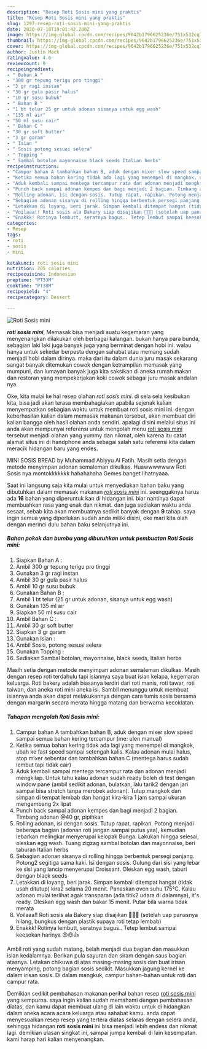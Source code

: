 ```yaml
---
description: "Resep Roti Sosis mini yang praktis"
title: "Resep Roti Sosis mini yang praktis"
slug: 1297-resep-roti-sosis-mini-yang-praktis
date: 2020-07-18T19:01:42.200Z
image: https://img-global.cpcdn.com/recipes/9642b1796625236e/751x532cq70/roti-sosis-mini-foto-resep-utama.jpg
thumbnail: https://img-global.cpcdn.com/recipes/9642b1796625236e/751x532cq70/roti-sosis-mini-foto-resep-utama.jpg
cover: https://img-global.cpcdn.com/recipes/9642b1796625236e/751x532cq70/roti-sosis-mini-foto-resep-utama.jpg
author: Justin Mack
ratingvalue: 4.6
reviewcount: 9
recipeingredient:
- " Bahan A "
- "300 gr tepung terigu pro tinggi"
- "3 gr ragi instan"
- "30 gr gula pasir halus"
- "10 gr susu bubuk"
- " Bahan B "
- "1 bt telur 25 gr untuk adonan sisanya untuk egg wash"
- "135 ml air"
- "50 ml susu cair"
- " Bahan C "
- "30 gr soft butter"
- "3 gr garam"
- " Isian "
- " Sosis potong sesuai selera"
- " Topping "
- " Sambal botolan mayonnaise black seeds Italian herbs"
recipeinstructions:
- "Campur bahan A tambahkan bahan B, aduk dengan mixer slow speed sampai semua bahan kering tercampur (me: ulen manual)"
- "Ketika semua bahan kering tidak ada lagi yang menempel di mangkok, ubah ke fast speed sampai setengah kalis. Kalau adonan mulai halus, stop mixer sebentar dan tambahkan bahan C (mentega harus sudah lembut tapi tidak cair)"
- "Aduk kembali sampai mentega tercampur rata dan adonan menjadi mengkilap. Untuk tahu kalau adonan sudah ready boleh di test dengan window pane (ambil sedikit adonan, bulatkan, lalu tarik2 dengan jari sampai bisa stretch tanpa merobek adonan). Tutup mangkok dan simpan di tempat lembab dan hangat kira-kira 1 jam sampai ukuran mengembang 2x lipat"
- "Punch back sampai adonan kempes dan bagi menjadi 2 bagian. Timbang adonan @40 gr, pipihkan"
- "Rolling adonan, isi dengan sosis. Tutup rapat, rapikan. Potong menjadi beberapa bagian (adonan roti jangan sampai putus yaa), kemudian lebarkan melingkar menyerupai kelopak Bunga. Lakukan hingga selesai, oleskan egg wash. Tuang zigzag sambal botolan dan mayonnaise, beri taburan Italian herbs"
- "Sebagian adonan sisanya di rolling hingga berbentuk persegi panjang. Potong2 segitiga sama kaki. Isi dengan sosis. Gulung dari sisi yang lebar ke sisi yang lancip menyerupai Croissant. Oleskan egg wash, taburi dengan black seeds"
- "Letakkan di loyang, beri jarak. Simpan kembali ditempat hangat (tidak usah ditutup) kira2 selama 20 menit. Panaskan oven suhu 175°C. Kalau adonan mulai terlihat agak transparan (ada titik2 udara di dalamnya), it&#39;s ready. Oleskan egg wash dan bakar 15 menit. Putar bila warna tidak merata"
- "Voilaaa!! Roti sosis ala Bakery siap disajikan 🤗🤗👏 (setelah uap panasnya hilang, bungkus dengan plastik supaya roti tetap lembab)"
- "Enakkk! Rotinya lembutt, seratnya bagus.. Tetep lembut sampai keesokan harinya 😍😍👍"
categories:
- Resep
tags:
- roti
- sosis
- mini

katakunci: roti sosis mini 
nutrition: 205 calories
recipecuisine: Indonesian
preptime: "PT33M"
cooktime: "PT38M"
recipeyield: "4"
recipecategory: Dessert

---
```



![Roti Sosis mini](https://img-global.cpcdn.com/recipes/9642b1796625236e/751x532cq70/roti-sosis-mini-foto-resep-utama.jpg)

<b><i>roti sosis mini</i></b>, Memasak bisa menjadi suatu kegemaran yang menyenangkan dilakukan oleh berbagai kalangan. bukan hanya para bunda, sebagian laki laki juga banyak juga yang berminat dengan hobi ini. walau hanya untuk sekedar berpesta dengan sahabat atau memang sudah menjadi hobi dalam dirinya. maka dari itu dalam dunia juru masak sekarang sangat banyak ditemukan cowok dengan ketrampilan memasak yang mumpuni, dan lumayan banyak juga kita saksikan di aneka rumah makan dan restoran yang mempekerjakan koki cowok sebagai juru masak andalan nya.

Oke, kita mulai ke hal resep olahan <i>roti sosis mini</i>. di sela sela kesibukan kita, bisa jadi akan terasa membahagiakan apabila sejenak kalian menyempatkan sebagian waktu untuk membuat roti sosis mini ini. dengan keberhasilan kalian dalam memasak makanan tersebut, akan membuat diri kalian bangga oleh hasil olahan anda sendiri. apalagi disini melalui situs ini anda akan mempunyai referensi untuk mengolah menu <u>roti sosis mini</u> tersebut menjadi olahan yang yummy dan nikmat, oleh karena itu catat alamat situs ini di handphone anda sebagai salah satu referensi kita dalam meracik hidangan baru yang endes.

MINI SOSIS BREAD by Muhammad Abiyyu Al Fatih. Masih setia dengan metode menyimpan adonan semaleman dikulkas. Huawwwwwww Roti Sosis nya montokkkkkkk hahahahaha Gemes banget lihatnyaaa.


Saat ini langsung saja kita mulai untuk menyediakan bahan baku yang dibutuhkan dalam memasak makanan <u><i>roti sosis mini</i></u> ini. seenggaknya harus ada <b>16</b> bahan yang diperuntuk kan di hidangan ini. biar nantinya dapat membuahkan rasa yang enak dan nikmat. dan juga sediakan waktu anda sesaat, sebab kita akan membuatnya sedikit banyak dengan <b>9</b> tahap. saya ingin semua yang diperlukan sudah anda miliki disini, oke mari kita olah dengan merinci dulu bahan baku selanjutnya ini.

<!--inarticleads1-->

##### Bahan pokok dan bumbu yang dibutuhkan untuk pembuatan Roti Sosis mini:

1. Siapkan  Bahan A :
1. Ambil 300 gr tepung terigu pro tinggi
1. Gunakan 3 gr ragi instan
1. Ambil 30 gr gula pasir halus
1. Ambil 10 gr susu bubuk
1. Gunakan  Bahan B :
1. Ambil 1 bt telur (25 gr untuk adonan, sisanya untuk egg wash)
1. Gunakan 135 ml air
1. Siapkan 50 ml susu cair
1. Ambil  Bahan C :
1. Ambil 30 gr soft butter
1. Siapkan 3 gr garam
1. Gunakan  Isian :
1. Ambil  Sosis, potong sesuai selera
1. Gunakan  Topping :
1. Sediakan  Sambal botolan, mayonnaise, black seeds, Italian herbs


Masih setia dengan metode menyimpan adonan semaleman dikulkas. Masih dengan resep roti terdahulu tapi isiannya saya buat isian kelapa, kegemaran keluarga. Roti bakery adalah biasanya terdiri dari roti manis, roti tawar, roti taiwan, dan aneka roti mini aneka isi. Sambil menunggu untuk membuat isiannya anda akan dapat melakukannya dengan cara tumis sosis bersama dengan margarin secara merata hingga matang dan berwarna kecoklatan. 

<!--inarticleads2-->

##### Tahapan mengolah Roti Sosis mini:

1. Campur bahan A tambahkan bahan B, aduk dengan mixer slow speed sampai semua bahan kering tercampur (me: ulen manual)
1. Ketika semua bahan kering tidak ada lagi yang menempel di mangkok, ubah ke fast speed sampai setengah kalis. Kalau adonan mulai halus, stop mixer sebentar dan tambahkan bahan C (mentega harus sudah lembut tapi tidak cair)
1. Aduk kembali sampai mentega tercampur rata dan adonan menjadi mengkilap. Untuk tahu kalau adonan sudah ready boleh di test dengan window pane (ambil sedikit adonan, bulatkan, lalu tarik2 dengan jari sampai bisa stretch tanpa merobek adonan). Tutup mangkok dan simpan di tempat lembab dan hangat kira-kira 1 jam sampai ukuran mengembang 2x lipat
1. Punch back sampai adonan kempes dan bagi menjadi 2 bagian. Timbang adonan @40 gr, pipihkan
1. Rolling adonan, isi dengan sosis. Tutup rapat, rapikan. Potong menjadi beberapa bagian (adonan roti jangan sampai putus yaa), kemudian lebarkan melingkar menyerupai kelopak Bunga. Lakukan hingga selesai, oleskan egg wash. Tuang zigzag sambal botolan dan mayonnaise, beri taburan Italian herbs
1. Sebagian adonan sisanya di rolling hingga berbentuk persegi panjang. Potong2 segitiga sama kaki. Isi dengan sosis. Gulung dari sisi yang lebar ke sisi yang lancip menyerupai Croissant. Oleskan egg wash, taburi dengan black seeds
1. Letakkan di loyang, beri jarak. Simpan kembali ditempat hangat (tidak usah ditutup) kira2 selama 20 menit. Panaskan oven suhu 175°C. Kalau adonan mulai terlihat agak transparan (ada titik2 udara di dalamnya), it&#39;s ready. Oleskan egg wash dan bakar 15 menit. Putar bila warna tidak merata
1. Voilaaa!! Roti sosis ala Bakery siap disajikan 🤗🤗👏 (setelah uap panasnya hilang, bungkus dengan plastik supaya roti tetap lembab)
1. Enakkk! Rotinya lembutt, seratnya bagus.. Tetep lembut sampai keesokan harinya 😍😍👍


Ambil roti yang sudah matang, belah menjadi dua bagian dan masukkan isian kedalamnya. Berikan pula sayuran dan siram dengan saus bagian atasnya. Letakan chikuwa di atas masing-masing sosis dan buat irisan menyamping, potong bagian sosis sedikit. Masukkan jagung kernel ke dalam irisan sosis. Di dalam mangkuk, campur bahan-bahan untuk roti dan campur rata. 

Demikian sedikit pembahasan makanan perihal bahan resep <u>roti sosis mini</u> yang sempurna. saya ingin kalian sudah memahami dengan pembahasan diatas, dan kamu dapat membuat ulang di lain waktu untuk di hidangkan dalam aneka acara acara keluarga atau sahabat kamu. anda dapat menyesuaikan resep resep yang tertera diatas selaras dengan selera anda, sehingga hidangan <b>roti sosis mini</b> ini bisa menjadi lebih endess dan nikmat lagi. demikian ulasan singkat ini, sampai jumpa kembali di lain kesempatan. kami harap hari kalian menyenangkan.
